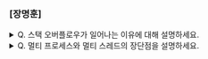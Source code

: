 ### [장명훈]

<details>
  <summary> Q. 스택 오버플로우가 일어나는 이유에 대해 설명하세요. </summary>

  스택 영역의 메모리를 초과하는 경우에 일어납니다. 

  스택영역에는 지역변수, 매개변수, 함수 호출 정보가 저장되며 함수 호출이 재귀적으로 일어나 스택 메모리를 초과하는 경우에 발생할 수 있습니다. 

</details>

<details>
  <summary> Q. 멀티 프로세스와 멀티 스레드의 장단점을 설명하세요. </summary>  
  
  - 멀티 프로세스
    - 프로세스가 여러 개
    - 독립적으로 실행 -> 하나의 프로세스에 문제가 생겨도 영향이 적다.
    - 컨텍스트 스위칭이 자주 일어나서 오버헤드 증가
    - 메모리 효율성 ↓

  - 멀티 스레드
    - 한 프로세스 안에 스레드가 여러 개
    - 같은 프로세스 내에 스레드끼리 자원 공유 -> 메모리 효율적
    - 한 프로세스가 문제가 터지면 다같이 영향을 받는다. 
</details>
